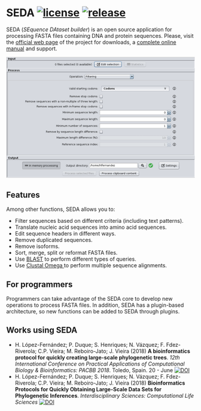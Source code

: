 # SEDA [![license](https://img.shields.io/badge/LICENSE-GPLv3-blue.svg)](https://github.com/sing-group/seda) [![release](https://img.shields.io/github/release/sing-group/seda.svg)](http://www.sing-group.org/seda/download.html)
SEDA (*SEquence DAtaset builder*) is an open source application for processing FASTA files containing DNA and protein sequences. Please, visit the [official web page](http://www.sing-group.org/seda) of the project for downloads, a [complete online manual](http://www.sing-group.org/seda/manual) and support.

![SEDA Screenshot](seda-screenshot.png)

## Features
Among other functions, SEDA allows you to:
- Filter sequences based on different criteria (including text patterns).
- Translate nucleic acid sequences into amino acid sequences.
- Edit sequence headers in different ways.
- Remove duplicated sequences.
- Remove isoforms.
- Sort, merge, split or reformat FASTA files.
- Use [BLAST](https://blast.ncbi.nlm.nih.gov/Blast.cgi?CMD=Web&PAGE_TYPE=BlastDocs&DOC_TYPE=Download) to perform different types of queries.
- Use [Clustal Omega ](http://www.clustal.org/omega/) to perform multiple sequence alignments.

## For programmers
Programmers can take advantage of the SEDA core to develop new operations to process FASTA files. In addition, SEDA has a plugin-based architecture, so new functions can be added to SEDA through plugins.

## Works using SEDA
- H. López-Fernández; P. Duque; S. Henriques; N. Vázquez; F. Fdez-Riverola; C.P. Vieira; M. Reboiro-Jato; J. Vieira (2018) **A bioinformatics protocol for quickly creating large-scale phylogenetic trees**. *12th International Conference on Practical Applications of Computational Biology & Bioinformatics: PACBB 2018*. Toledo, Spain. 20 - June [![DOI](https://img.shields.io/badge/doi-10.1007%2F978--3--319--98702--6__11-green.svg)](https://doi.org/10.1007/978-3-319-98702-6_11)
- H. López-Fernández; P. Duque; S. Henriques; N. Vázquez; F. Fdez-Riverola; C.P. Vieira; M. Reboiro-Jato; J. Vieira (2018) **Bioinformatics Protocols for Quickly Obtaining Large-Scale Data Sets for Phylogenetic Inferences**. *Interdisciplinary Sciences: Computational Life Sciences* [![DOI](https://img.shields.io/badge/doi-10.1007%2Fs12539--018--0312--5-green.svg)](http://doi.org/10.1007/s12539-018-0312-5)
